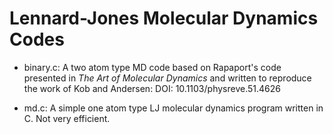 # Lennard-Jones Molecular Dynamics Codes
- binary.c: A two atom type MD code based on Rapaport's code presented in *The Art of Molecular Dynamics* and written to reproduce the work of Kob and Andersen: DOI: 10.1103/physreve.51.4626 

- md.c: A simple one atom type LJ molecular dynamics program written in C. Not very efficient.
